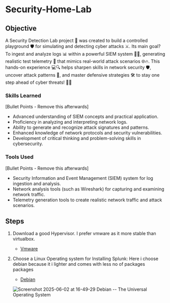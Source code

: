 # Security-Home-Lab

## Objective

A Security Detection Lab project 🎯 was created to build a controlled playground 🛡️ for simulating and detecting cyber attacks ⚔️. Its main goal? To ingest and analyze logs 📊 within a powerful SIEM system 🕵️‍♂️, generating realistic test telemetry 📡 that mimics real-world attack scenarios 🌐🔥. This hands-on experience 💻🔍 helps sharpen skills in network security 🛡️, uncover attack patterns 🧩, and master defensive strategies 🛠️ to stay one step ahead of cyber threats! 🚀✨

### Skills Learned
[Bullet Points - Remove this afterwards]

- Advanced understanding of SIEM concepts and practical application.
- Proficiency in analyzing and interpreting network logs.
- Ability to generate and recognize attack signatures and patterns.
- Enhanced knowledge of network protocols and security vulnerabilities.
- Development of critical thinking and problem-solving skills in cybersecurity.

### Tools Used
[Bullet Points - Remove this afterwards]

- Security Information and Event Management (SIEM) system for log ingestion and analysis.
- Network analysis tools (such as Wireshark) for capturing and examining network traffic.
- Telemetry generation tools to create realistic network traffic and attack scenarios.

## Steps
1. Download a good Hypervisor. I prefer vmware as it more stable than virtualbox.
   - [Vmware](https://www.vmware.com/products/desktop-hypervisor/workstation-and-fusion)
2. Choose a Linux Operating system for Installing Splunk: Here i choose debian because it i lighter and comes with less no of packages packages
   - [Debian](https://www.debian.org/distrib/)
   
   ![Screenshot 2025-06-02 at 16-49-29 Debian -- The Universal Operating System](https://github.com/user-attachments/assets/d208347d-4c35-4442-982d-1a223076fc55)
